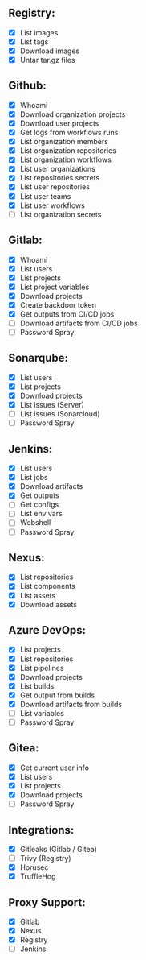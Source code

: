 ## Registry:
* [x] List images
* [x] List tags
* [x] Download images
* [x] Untar tar.gz files

## Github:
* [x] Whoami
* [x] Download organization projects
* [x] Download user projects
* [x] Get logs from workflows runs
* [x] List organization members
* [x] List organization repositories
* [x] List organization workflows
* [x] List user organizations
* [x] List repositories secrets
* [x] List user repositories 
* [x] List user teams
* [x] List user workflows 
* [ ] List organization secrets

## Gitlab:
* [x] Whoami
* [x] List users
* [x] List projects
* [x] List project variables
* [x] Download projects
* [x] Create backdoor token
* [x] Get outputs from CI/CD jobs
* [ ] Download artifacts from CI/CD jobs
* [ ] Password Spray

## Sonarqube:
* [x] List users
* [x] List projects
* [x] Download projects
* [x] List issues (Server)
* [ ] List issues (Sonarcloud)
* [ ] Password Spray
  
## Jenkins:
* [x] List users
* [x] List jobs
* [x] Download artifacts
* [x] Get outputs
* [ ] Get configs
* [ ] List env vars
* [ ] Webshell
* [ ] Password Spray
  
## Nexus:
* [x] List repositories
* [x] List components
* [x] List assets
* [x] Download assets

## Azure DevOps:
* [x] List projects
* [x] List repositories
* [x] List pipelines
* [x] Download projects
* [x] List builds
* [x] Get output from builds
* [x] Download artifacts from builds
* [ ] List variables
* [ ] Password Spray
  
## Gitea:
* [x] Get current user info
* [x] List users
* [x] List projects
* [x] Download projects
* [ ] Password Spray

## Integrations:
* [x] Gitleaks (Gitlab / Gitea)
* [ ] Trivy (Registry)
* [x] Horusec
* [x] TruffleHog

## Proxy Support:
* [x] Gitlab
* [x] Nexus
* [x] Registry
* [ ] Jenkins